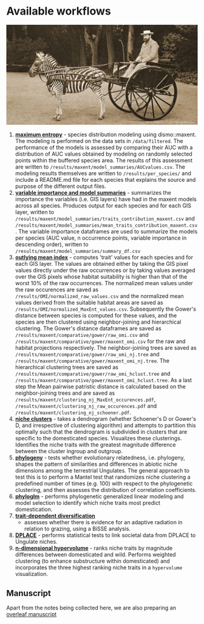 
Available workflows
===================

![](images/Dy4DWFnWkAAx-Qg.jpeg)

1. [**maximum entropy**](html_files/1.maxent) - species distribution modeling using 
   dismo::maxent. The modeling is performed on the data sets in 
   `/data/filtered`. The performance of the models is assessed by comparing 
   their AUC with a distribution of AUC values obtained by modeling on randomly
   selected points within the buffered species area. The results of this 
   assessment are written to `/results/maxent/model_summaries/AUCvalues.csv`.
   The modeling results themselves are written to `/results/per_species/` and
   include a README.md file for each species that explains the source and 
   purpose of the different output files.
2. [**variable importance and model summaries**](html_files/2.varimp) - summarizes 
   the importance the variables (i.e. GIS layers) have had in the maxent models 
   across all species. Produces output for each species and for each GIS
   layer, written to 
   `/results/maxent/model_summaries/traits_contribution_maxent.csv` and 
   `/results/maxent/model_summaries/mean_traits_contribution_maxent.csv`. The 
   variable importance dataframes are used to summarize the models per species 
   (AUC value, n occurrence points, variable importance in descending order), 
   written to `/results/maxent/model_summaries/summary_df.csv`
3. [**outlying mean index**](html_files/3.omi) - computes 'trait' values for each
   species and for each GIS layer. The values are obtained either by taking the
   GIS pixel values directly under the raw occurrences or by taking values 
   averaged over the GIS pixels whose habitat suitability is higher than 
   that of the worst 10% of the raw occurrences. The normalized mean values 
   under the raw occurences are saved as `/results/OMI/normalized_raw_values.csv` 
   and the normalized mean values derived from the suitable habitat areas are 
   saved as `/results/OMI/normalized_MaxEnt_values.csv`. Subsequently the Gower's 
   distance between species is computed for these values, and the species are 
   then clustered using neighbor-joining and hierarchical clustering. The Gower's 
   distance dataframes are saved as `/results/maxent/comparative/gower/raw_omi.csv` 
   and `/results/maxent/comparative/gower/maxent_omi.csv` for the raw and habitat 
   projections respectively. The neighbor-joining trees are saved as 
   `/results/maxent/comparative/gower/raw_omi_nj.tree` and 
   `/results/maxent/comparative/gower/maxent_omi_nj.tree`. The hierarchical 
   clustering trees are saved as 
   `/results/maxent/comparative/gower/raw_omi_hclust.tree` and 
   `/results/maxent/comparative/gower/maxent_omi_hclust.tree`. As a last step 
   the Mean pairwise patristic distance is calculated based on the 
   neighbor-joining trees and are saved as 
   `/results/maxent/clustering_nj_MaxEnt_occurences.pdf`, 
   `/results/maxent/clustering_nj_raw_occurences.pdf`  and 
   `/results/maxent/clustering_nj_schoener.pdf`. 
4. [**niche clusters**](4_niche_clusters.rmd) - takes a dendrogram (whether
   Schoener's D or Gower's D, and irrespective of clustering algorithm) and
   attempts to partition this optimally such that the dendrogram is subdivided
   in clusters that are specific to the domesticated species. Visualizes these
   clusterings. Identifies the niche traits with the greatest magnitude 
   difference between the cluster ingroup and outgroup.
5. [**phylogeny**](5_phylogeny.rmd) - tests whether evolutionary 
   relatedness, i.e. phylogeny, shapes the pattern of similarities and 
   differences in abiotic niche dimensions among the terrestrial Ungulates. The 
   general approach to test this is to perform a Mantel test that randomizes
   niche clustering a predefined number of times (e.g. 100) with respect to the
   phylogenetic clustering, and then assesses the distribution of correlation
   coefficients.
6. [**phyloglm**](6_phyloglm.rmd) - performs phylogenetic generalized linear
   modeling and model selection to identify which niche traits most predict
   domestication.
7. [**trait-dependent diversification**](7_trait-dependent_diversification.rmd)
   - assesses whether there is evidence for an adaptive radiation in relation
   to grazing, using a BiSSE analysis.
8. [**DPLACE**](8_dplace.rmd) - performs statistical tests to link societal
   data from DPLACE to Ungulate niches.
9. [**n-dimensional hypervolume**](9_hypervolume.rmd) - ranks niche traits by
   magnitude differences between domesticated and wild. Performs weighted 
   clustering (to enhance substructure within domesticated) and incorporates
   the three highest ranking niche traits in a `hypervolume` visualization.

Manuscript
----------

Apart from the notes being collected here, we are also preparing an 
[overleaf manuscript](https://www.overleaf.com/project/5c7cfef8ac6a080f4fd4476a)
